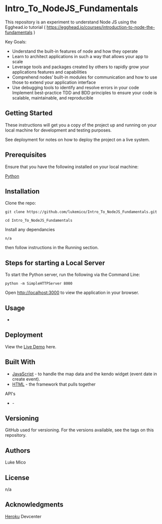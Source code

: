 # Intro_To_NodeJS_Fundamentals

This repository is an experiment to understand Node JS using the Egghead.io tutorial
( https://egghead.io/courses/introduction-to-node-the-fundamentals )

Key Goals:

-   Understand the built-in features of node and how they operate
-   Learn to architect applications in such a way that allows your app to scale
-   Leverage tools and packages created by others to rapidly grow your applications features and capabilities
-   Comprehend nodes’ built-in modules for communication and how to use those to extend your application interface
-   Use debugging tools to identify and resolve errors in your code Implement best-practice TDD and BDD principles to ensure your code is scalable, maintainable, and reproducible

## Getting Started

These instructions will get you a copy of the project up and running on your local machine for development and testing purposes.

See deployment for notes on how to deploy the project on a live system.

## Prerequisites

Ensure that you have the following installed on your local machine:

[Python](https://www.python.org/downloads/)

## Installation

Clone the repo:

```
git clone https://github.com/lukemico/Intro_To_NodeJS_Fundamentals.git

cd Intro_To_NodeJS_Fundamentals
```

Install any dependancies

```
n/a
```

then follow instructions in the Running section.

## Steps for starting a Local Server

To start the Python server, run the following via the Command Line:

```
python -m SimpleHTTPServer 8000
```

Open [http://localhost:3000](http://localhost:3000) to view the application in your browser.

## Usage

-

## Deployment

View the [Live Demo]() here.

## Built With

-   [JavaScript](https://developer.mozilla.org/bm/docs/Web/JavaScript) - to handle the map data and the kendo widget (event date in create event).
-   [HTML](https://www.w3.org/html/) - the framework that pulls together

API's

-   []() -

## Versioning

GitHub used for versioning. For the versions available, see the tags on this repository.

## Authors

Luke Mico

## License

n/a

## Acknowledgments

[Heroku](https://devcenter.heroku.com/articles) Devcenter
